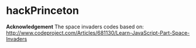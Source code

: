 hackPrinceton
=============


<b>Acknowledgement</b>
The space invaders codes based on:
http://www.codeproject.com/Articles/681130/Learn-JavaScript-Part-Space-Invaders